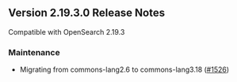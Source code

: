 ## Version 2.19.3.0 Release Notes

Compatible with OpenSearch 2.19.3

### Maintenance
* Migrating from commons-lang2.6 to commons-lang3.18 ([#1526](https://github.com/opensearch-project/anomaly-detection/pull/1526))
